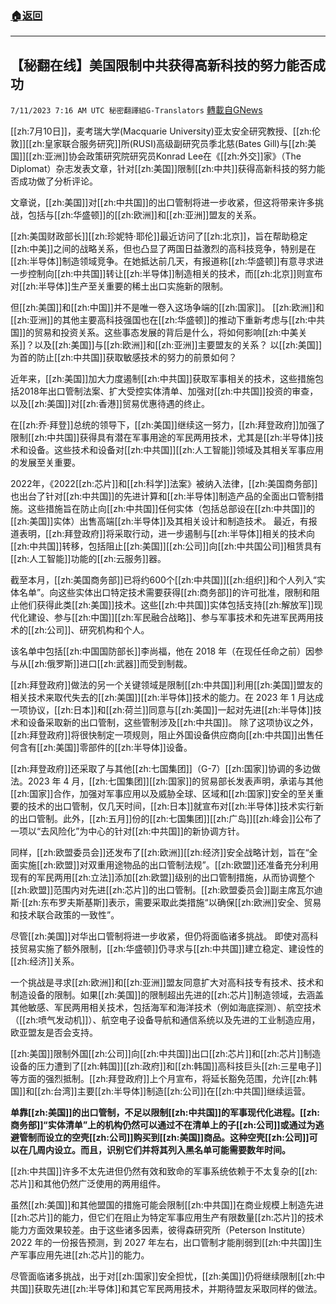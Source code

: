 ###  [:house:返回](README.md)
---


## 【秘翻在线】美国限制中共获得高新科技的努力能否成功
`7/11/2023 7:16 AM UTC 秘密翻譯組G-Translators` [轉載自GNews](https://gnews.org/articles/1451417)

[[zh:7月10日]]，麦考瑞大学(Macquarie University)亚太安全研究教授、[[zh:伦敦]][[zh:皇家联合服务研究]]所(RUSI)高级副研究员季北慈(Bates Gill)与[[zh:美国]][[zh:亚洲]]协会政策研究院研究员Konrad Lee在《[[zh:外交]]家》（The Diplomat）杂志发表文章，针对[[zh:美国]]限制[[zh:中共]]获得高新科技的努力能否成功做了分析评论。

文章说，[[zh:美国]]对[[zh:中共国]]的出口管制将进一步收紧，但这将带来许多挑战，包括与[[zh:华盛顿]]的[[zh:欧洲]]和[[zh:亚洲]]盟友的关系。

[[zh:美国财政部长]][[zh:珍妮特·耶伦]]最近访问了[[zh:北京]]，旨在帮助稳定[[zh:中美]]之间的战略关系，但也凸显了两国日益激烈的高科技竞争，特别是在[[zh:半导体]]制造领域竞争。在她抵达前几天，有报道称[[zh:华盛顿]]有意寻求进一步控制向[[zh:中共国]]转让[[zh:半导体]]制造相关的技术，而[[zh:北京]]则宣布对[[zh:半导体]]生产至关重要的稀土出口实施新的限制。

但[[zh:美国]]和[[zh:中国]]并不是唯一卷入这场争端的[[zh:国家]]。 [[zh:欧洲]]和[[zh:亚洲]]的其他主要高科技强国也在[[zh:华盛顿]]的推动下重新考虑与[[zh:中共国]]的贸易和投资关系。这些事态发展的背后是什么，将如何影响[[zh:中美关系]]？以及[[zh:美国]]与[[zh:欧洲]]和[[zh:亚洲]]主要盟友的关系？ 以[[zh:美国]]为首的防止[[zh:中共国]]获取敏感技术的努力的前景如何？

近年来，[[zh:美国]]加大力度遏制[[zh:中共国]]获取军事相关的技术，这些措施包括2018年出口管制法案、扩大受控实体清单、加强对[[zh:中共国]]投资的审查，以及[[zh:美国]]对[[zh:香港]]贸易优惠待遇的终止。

在[[zh:乔·拜登]]总统的领导下，[[zh:美国]]继续这一努力，[[zh:拜登政府]]加强了限制[[zh:中共国]]获得具有潜在军事用途的军民两用技术，尤其是[[zh:半导体]]技术和设备。这些技术和设备对[[zh:中共国]][[zh:人工智能]]领域及其相关军事应用的发展至关重要。

2022年，《2022[[zh:芯片]]和[[zh:科学]]法案》被纳入法律，[[zh:美国商务部]]也出台了针对[[zh:中共国]]的先进计算和[[zh:半导体]]制造产品的全面出口管制措施。这些措施旨在防止向[[zh:中共国]]任何实体（包括总部设在[[zh:中共国]]的[[zh:美国]]实体）出售高端[[zh:半导体]]及其相关设计和制造技术。 最近，有报道表明，[[zh:拜登政府]]将采取行动，进一步遏制与[[zh:半导体]]相关的技术向[[zh:中共国]]转移，包括阻止[[zh:美国]][[zh:公司]]向[[zh:中共国公司]]租赁具有[[zh:人工智能]]功能的[[zh:云服务]]器。

截至本月，[[zh:美国商务部]]已将约600个[[zh:中共国]][[zh:组织]]和个人列入“实体名单”。向这些实体出口特定技术需要获得[[zh:商务部]]的许可批准，限制和阻止他们获得此类[[zh:美国]]技术。这些[[zh:中共国]]实体包括支持[[zh:解放军]]现代化建设、参与[[zh:中国]][[zh:军民融合战略]]、参与军事技术和先进军民两用技术的[[zh:公司]]、研究机构和个人。

该名单中包括[[zh:中国国防部长]]李尚福，他在 2018 年（在现任任命之前）因参与从[[zh:俄罗斯]]进口[[zh:武器]]而受到制裁。

[[zh:拜登政府]]做法的另一个关键领域是限制[[zh:中共国]]利用[[zh:美国]]盟友的相关技术来取代失去的[[zh:美国]][[zh:半导体]]技术的能力。在 2023 年 1 月达成一项协议，[[zh:日本]]和[[zh:荷兰]]同意与[[zh:美国]]一起对先进[[zh:半导体]]技术和设备采取新的出口管制，这些管制涉及[[zh:中共国]]。 除了这项协议之外，[[zh:拜登政府]]将很快制定一项规则，阻止外国设备供应商向[[zh:中共国]]出售任何含有[[zh:美国]]零部件的[[zh:半导体]]设备。

[[zh:拜登政府]]还采取了与其他[[zh:七国集团]]（G-7）[[zh:国家]]协调的多边做法。2023 年 4 月，[[zh:七国集团]][[zh:国家]]的贸易部长发表声明，承诺与其他[[zh:国家]]合作，加强对军事应用以及威胁全球、区域和[[zh:国家]]安全的至关重要的技术的出口管制，仅几天时间，[[zh:日本]]就宣布对[[zh:半导体]]技术实行新的出口管制。此外，[[zh:五月]]份的[[zh:七国集团]][[zh:广岛]][[zh:峰会]]公布了一项以“去风险化”为中心的针对[[zh:中共国]]的新协调方针。

同样，[[zh:欧盟委员会]]还发布了[[zh:欧洲]][[zh:经济]]安全战略计划，旨在“全面实施[[zh:欧盟]]对双重用途物品的出口管制法规”。[[zh:欧盟]]还准备充分利用现有的军民两用[[zh:立法]]添加[[zh:欧盟]]级别的出口管制措施，从而协调整个[[zh:欧盟]]范围内对先进[[zh:芯片]]的出口管制。[[zh:欧盟委员会]]副主席瓦尔迪斯·[[zh:东布罗夫斯基斯]]表示，需要采取此类措施“以确保[[zh:欧洲]]安全、贸易和技术联合政策的一致性”。

尽管[[zh:美国]]对华出口管制将进一步收紧，但仍将面临诸多挑战。 即使对高科技贸易实施了额外限制，[[zh:华盛顿]]仍寻求与[[zh:中共国]]建立稳定、建设性的[[zh:经济]]关系。

一个挑战是寻求[[zh:欧洲]]和[[zh:亚洲]]盟友同意扩大对高科技专有技术、技术和制造设备的限制。如果[[zh:美国]]的限制超出先进的[[zh:芯片]]制造领域，去涵盖其他敏感、军民两用相关技术，包括海军和海洋技术（例如海底探测）、航空技术（[[zh:喷气发动机]]）、航空电子设备导航和通信系统以及先进的工业制造应用，欧亚盟友是否会支持。

[[zh:美国]]限制外国[[zh:公司]]向[[zh:中共国]]出口[[zh:芯片]]和[[zh:芯片]]制造设备的压力遭到了[[zh:韩国]][[zh:政府]]和[[zh:韩国]]高科技巨头[[zh:三星电子]]等方面的强烈抵制。[[zh:拜登政府]]上个月宣布，将延长豁免范围，允许[[zh:韩国]]和[[zh:台湾]]主要[[zh:半导体]]制造[[zh:公司]]在[[zh:中共国]]继续运营。

**单靠[[zh:美国]]的出口管制，不足以限制[[zh:中共国]]的军事现代化进程。[[zh:商务部]]“实体清单”上的机构仍然可以通过不在清单上的子[[zh:公司]]或通过为逃避管制而设立的空壳[[zh:公司]]购买到[[zh:美国]]商品。这种空壳[[zh:公司]]可以在几周内设立。而且，识别它们并将其列入黑名单可能需要数年时间。**

[[zh:中共国]]许多不太先进但仍然有效和致命的军事系统依赖于不太复杂的[[zh:芯片]]和其他仍然广泛使用的两用组件。

虽然[[zh:美国]]和其他盟国的措施可能会限制[[zh:中共国]]在商业规模上制造先进[[zh:芯片]]的能力，但它们在阻止为特定军事应用生产有限数量[[zh:芯片]]的技术能力方面效果较差。由于这些诸多因素，彼得森研究所（Peterson Institute） 2022 年的一份报告预测，到 2027 年左右，出口管制才能削弱到[[zh:中共国]]生产军事应用先进[[zh:芯片]]的能力。

尽管面临诸多挑战，出于对[[zh:国家]]安全担忧，[[zh:美国]]仍将继续限制[[zh:中共国]]获取先进[[zh:半导体]]和其它军民两用技术，并期待盟友采取同样的做法。
